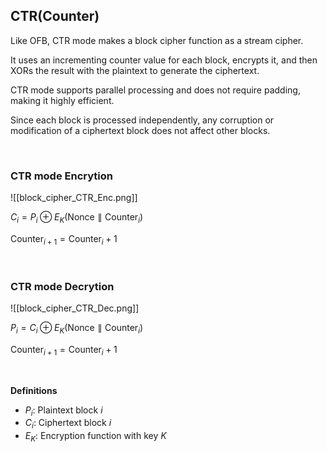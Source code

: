 ## CTR(Counter)

Like OFB, CTR mode makes a block cipher function as a stream cipher.

It uses an incrementing counter value for each block, encrypts it, and then XORs the result with the plaintext to generate the ciphertext.

CTR mode supports parallel processing and does not require padding, making it highly efficient.

Since each block is processed independently, any corruption or modification of a ciphertext block does not affect other blocks.

<br>

### CTR mode Encrytion
![[block_cipher_CTR_Enc.png]]

$C_i = P_i \oplus E_K(\text{Nonce} \parallel \text{Counter}_i)$

$\text{Counter}_{i+1} = \text{Counter}_i + 1$

<br>

### CTR mode Decrytion
![[block_cipher_CTR_Dec.png]]

$P_i = C_i \oplus E_K(\text{Nonce} \parallel \text{Counter}_i)$

$\text{Counter}_{i+1} = \text{Counter}_i + 1$

<br>

**Definitions**

- $P_i$: Plaintext block $i$
- $C_i$: Ciphertext block $i$
- $E_K$: Encryption function with key $K$
